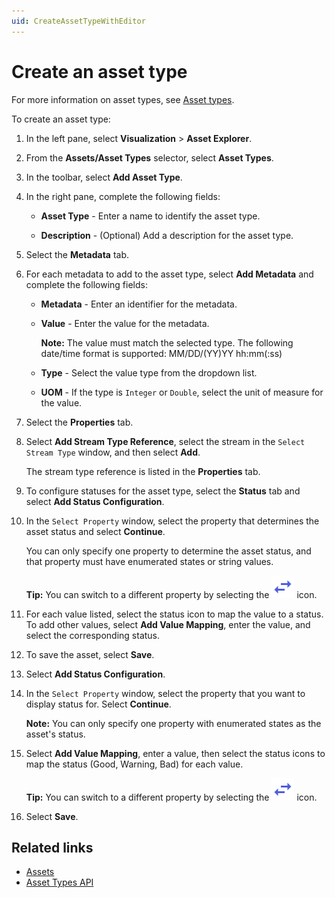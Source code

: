 ```yaml
---
uid: CreateAssetTypeWithEditor
---
```


# Create an asset type

For more information on asset types, see [Asset types](xref:AssetTypes).

To create an asset type:

1. In the left pane, select **Visualization** > **Asset Explorer**.

1. From the **Assets/Asset Types** selector, select **Asset Types**.

1. In the toolbar, select **Add Asset Type**.

1. In the right pane, complete the following fields:

   - **Asset Type** - Enter a name to identify the asset type.

   - **Description** - (Optional) Add a description for the asset type.

1. Select the **Metadata** tab.

1. For each metadata to add to the asset type, select **Add Metadata** and complete the following fields:

   - **Metadata** - Enter an identifier for the metadata.

   - **Value** - Enter the value for the metadata.

      **Note:** The value must match the selected type. The following date/time format is supported: MM/DD/(YY)YY hh:mm(:ss)

   - **Type** - Select the value type from the dropdown list.

   - **UOM** - If the type is `Integer` or `Double`, select the unit of measure for the value.

1. Select the **Properties** tab.

1. Select **Add Stream Type Reference**, select the stream in the `Select Stream Type` window, and then select **Add**.

   The stream type reference is listed in the **Properties** tab.

1. To configure statuses for the asset type, select the **Status** tab and select **Add Status Configuration**.

1. In the `Select Property` window, select the property that determines the asset status and select **Continue**.

    You can only specify one property to determine the asset status, and that property must have enumerated states or string values.

    **Tip:** You can switch to a different property by selecting the ![Change property icon](../../../_icons/branded/swap-horizontal.svg) icon.

1. For each value listed, select the status icon to map the value to a status. To add other values, select **Add Value Mapping**, enter the value, and select the corresponding status.

1. To save the asset, select **Save**.

1. Select **Add Status Configuration**.

1. In the `Select Property` window, select the property that you want to display status for. Select **Continue**.

    **Note:** You can only specify one property with enumerated states as the asset's status.

1. Select **Add Value Mapping**, enter a value, then select the status icons to map the status (Good, Warning, Bad) for each value.

    **Tip:** You can switch to a different property by selecting the ![Change property icon](../../../_icons/branded/swap-horizontal.svg) icon.

1. Select **Save**.

## Related links

- [Assets](xref:assets-assets)
- [Asset Types API](xref:AssetTypesAPI)
